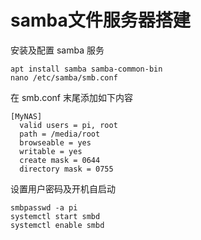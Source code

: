 # samba文件服务器搭建
安装及配置 samba 服务

```
apt install samba samba-common-bin
nano /etc/samba/smb.conf
```

在 smb.conf 末尾添加如下内容

```
[MyNAS]
  valid users = pi, root
  path = /media/root
  browseable = yes
  writable = yes
  create mask = 0644
  directory mask = 0755
```

设置用户密码及开机自启动

```
smbpasswd -a pi
systemctl start smbd
systemctl enable smbd
```
